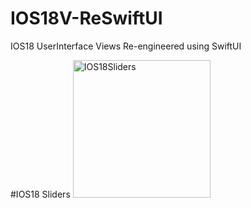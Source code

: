 # IOS18V-ReSwiftUI
IOS18 UserInterface Views Re-engineered using SwiftUI

#IOS18 Sliders
<img width="220" alt="IOS18Sliders" src="https://github.com/user-attachments/assets/8c141481-8b67-42bb-8702-216882f80b6c" />

